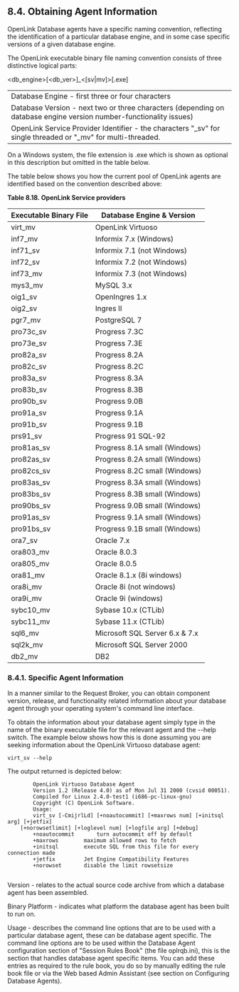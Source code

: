 <div id="mt_getagntinfo" class="section">

<div class="titlepage">

<div>

<div>

## 8.4. Obtaining Agent Information

</div>

</div>

</div>

OpenLink Database agents have a specific naming convention, reflecting
the identification of a particular database engine, and in some case
specific versions of a given database engine.

The OpenLink executable binary file naming convention consists of three
distinctive logical parts:

\<db_engine\>\[\<db_ver\>\]\_\<\[sv\|mv\]\>\[.exe\]

|                                                                                                                    |
|--------------------------------------------------------------------------------------------------------------------|
| Database Engine - first three or four characters                                                                   |
| Database Version - next two or three characters (depending on database engine version number-functionality issues) |
| OpenLink Service Provider Identifier - the characters "\_sv" for single threaded or "\_mv" for multi-threaded.     |

On a Windows system, the file extension is .exe which is shown as
optional in this description but omitted in the table below.

The table below shows you how the current pool of OpenLink agents are
identified based on the convention described above:

<div id="id9745" class="decimalstyle">

**Table 8.18. OpenLink Service providers**

<div class="decimalstyle-contents">

| Executable Binary File | Database Engine & Version      |
|:-----------------------|--------------------------------|
| virt_mv                | OpenLink Virtuoso              |
| inf7_mv                | Informix 7.x (Windows)         |
| inf71_sv               | Informix 7.1 (not Windows)     |
| inf72_sv               | Informix 7.2 (not Windows)     |
| inf73_mv               | Informix 7.3 (not Windows)     |
| mys3_mv                | MySQL 3.x                      |
| oig1_sv                | OpenIngres 1.x                 |
| oig2_sv                | Ingres II                      |
| pgr7_mv                | PostgreSQL 7                   |
| pro73c_sv              | Progress 7.3C                  |
| pro73e_sv              | Progress 7.3E                  |
| pro82a_sv              | Progress 8.2A                  |
| pro82c_sv              | Progress 8.2C                  |
| pro83a_sv              | Progress 8.3A                  |
| pro83b_sv              | Progress 8.3B                  |
| pro90b_sv              | Progress 9.0B                  |
| pro91a_sv              | Progress 9.1A                  |
| pro91b_sv              | Progress 9.1B                  |
| prs91_sv               | Progress 91 SQL-92             |
| pro81as_sv             | Progress 8.1A small (Windows)  |
| pro82as_sv             | Progress 8.2A small (Windows)  |
| pro82cs_sv             | Progress 8.2C small (Windows)  |
| pro83as_sv             | Progress 8.3A small (Windows)  |
| pro83bs_sv             | Progress 8.3B small (Windows)  |
| pro90bs_sv             | Progress 9.0B small (Windows)  |
| pro91as_sv             | Progress 9.1A small (Windows)  |
| pro91bs_sv             | Progress 9.1B small (Windows)  |
| ora7_sv                | Oracle 7.x                     |
| ora803_mv              | Oracle 8.0.3                   |
| ora805_mv              | Oracle 8.0.5                   |
| ora81_mv               | Oracle 8.1.x (8i windows)      |
| ora8i_mv               | Oracle 8i (not windows)        |
| ora9i_mv               | Oracle 9i (windows)            |
| sybc10_mv              | Sybase 10.x (CTLib)            |
| sybc11_mv              | Sybase 11.x (CTLib)            |
| sql6_mv                | Microsoft SQL Server 6.x & 7.x |
| sql2k_mv               | Microsoft SQL Server 2000      |
| db2_mv                 | DB2                            |

</div>

</div>

  

<div id="mt_verrelfuncinfo" class="section">

<div class="titlepage">

<div>

<div>

### 8.4.1. Specific Agent Information

</div>

</div>

</div>

In a manner similar to the Request Broker, you can obtain component
version, release, and functionality related information about your
database agent through your operating system's command line interface.

To obtain the information about your database agent simply type in the
name of the binary executable file for the relevant agent and the --help
switch. The example below shows how this is done assuming you are
seeking information about the OpenLink Virtuoso database agent:

``` programlisting
virt_sv --help
```

The output returned is depicted below:

``` programlisting
        OpenLink Virtuoso Database Agent
        Version 1.2 (Release 4.0) as of Mon Jul 31 2000 (cvsid 00051).
        Compiled for Linux 2.4.0-test1 (i686-pc-linux-gnu)
        Copyright (C) OpenLink Software.
        Usage:
        virt_sv [-CmijrlLd] [+noautocommit] [+maxrows num] [+initsql arg] [+jetfix] 
    [+norowsetlimit] [+loglevel num] [+logfile arg] [+debug]
        +noautocommit       turn autocommit off by default
        +maxrows        maximum allowed rows to fetch
        +initsql        execute SQL from this file for every connection made
        +jetfix         Jet Engine Compatibility Features
        +norowset       disable the limit rowsetsize
      
```

Version - relates to the actual source code archive from which a
database agent has been assembled.

Binary Platform - indicates what platform the database agent has been
built to run on.

Usage - describes the command line options that are to be used with a
particular database agent, these can be database agent specific. The
command line options are to be used within the Database Agent
configuration section of "Session Rules Book" (the file oplrqb.ini),
this is the section that handles database agent specific items. You can
add these entries as required to the rule book, you do so by manually
editing the rule book file or via the Web based Admin Assistant (see
section on Configuring Database Agents).

</div>

</div>
